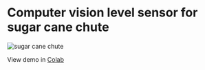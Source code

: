 # Computer vision level sensor for sugar cane chute
![sugar cane chute](https://user-images.githubusercontent.com/7133629/125175478-15136700-e192-11eb-9087-a3a4090f6b39.png)

View demo in [Colab](https://colab.research.google.com/drive/1mGOcKOg-98M9Gi7xilnzEBzg4S_bsI-Q?usp=sharing)
